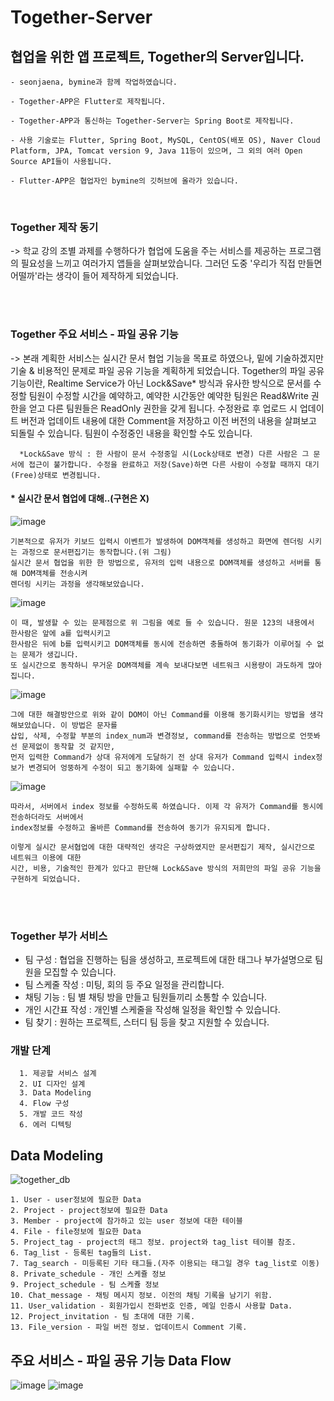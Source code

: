 # Together-Server

## 협업을 위한 앱 프로젝트, Together의 Server입니다.


```
- seonjaena, bymine과 함께 작업하였습니다.

- Together-APP은 Flutter로 제작됩니다.

- Together-APP과 통신하는 Together-Server는 Spring Boot로 제작됩니다.

- 사용 기술로는 Flutter, Spring Boot, MySQL, CentOS(배포 OS), Naver Cloud Platform, JPA, Tomcat version 9, Java 11등이 있으며, 그 외의 여러 Open Source API들이 사용됩니다.

- Flutter-APP은 협업자인 bymine의 깃허브에 올라가 있습니다.

```

</br>

### Together 제작 동기


-> 학교 강의 조별 과제를 수행하다가 협업에 도움을 주는 서비스를 제공하는 프로그램의 필요성을 느끼고 여러가지 앱들을 살펴보았습니다.
그러던 도중 '우리가 직접 만들면 어떨까'라는 생각이 들어 제작하게 되었습니다.
  

</br>
</br>

### Together 주요 서비스 - 파일 공유 기능


-> 본래 계획한 서비스는 실시간 문서 협업 기능을 목표로 하였으나, 밑에 기술하겠지만 기술 & 비용적인 문제로 파일 공유 기능을 계획하게 되었습니다.
  Together의 파일 공유 기능이란, Realtime Service가 아닌 Lock&Save* 방식과 유사한 방식으로 문서를 수정할 팀원이 수정할 시간을 예약하고, 예약한 시간동안 예약한 팀원은 Read&Write 권한을 얻고 다른 팀원들은 ReadOnly 권한을 갖게 됩니다. 수정완료 후 업로드 시 업데이트 버전과 업데이트 내용에 대한 Comment을 저장하고 이전 버전의 내용을 살펴보고 되돌릴 수 있습니다. 팀원이 수정중인 내용을 확인할 수도 있습니다.

```
  *Lock&Save 방식 : 한 사람이 문서 수정중일 시(Lock상태로 변경) 다른 사람은 그 문서에 접근이 불가합니다. 수정을 완료하고 저장(Save)하면 다른 사람이 수정할 때까지 대기(Free)상태로 변경됩니다. 
```

#### * 실시간 문서 협업에 대해..(구현은 X)

![image](https://user-images.githubusercontent.com/48385816/147059871-f671ef8c-f194-43f9-b671-92c96850efec.png)
```
기본적으로 유저가 키보드 입력시 이벤트가 발생하여 DOM객체를 생성하고 화면에 렌더링 시키는 과정으로 문서편집기는 동작합니다.(위 그림)
실시간 문서 협업을 위한 한 방법으로, 유저의 입력 내용으로 DOM객체를 생성하고 서버를 통해 DOM객체를 전송시켜 
렌더링 시키는 과정을 생각해보았습니다.
```
  ![image](https://user-images.githubusercontent.com/48385816/147061070-d8d2f210-75fe-47fa-90ff-e65d1f4de0e2.png)
```
이 때, 발생할 수 있는 문제점으로 위 그림을 예로 들 수 있습니다. 원문 123의 내용에서 한사람은 앞에 a를 입력시키고
한사람은 뒤에 b를 입력시키고 DOM객체를 동시에 전송하면 충돌하여 동기화가 이루어질 수 없는 문제가 생깁니다. 
또 실시간으로 동작하니 무거운 DOM객체를 계속 보내다보면 네트워크 시용량이 과도하게 많아집니다.
```  
  ![image](https://user-images.githubusercontent.com/48385816/147061697-df6db08e-d6a7-4b98-a0ba-e35f5f3465d3.png)
```
그에 대한 해결방안으로 위와 같이 DOM이 아닌 Command를 이용해 동기화시키는 방법을 생각해보았습니다. 이 방법은 문자를 
삽입, 삭제, 수정할 부분의 index_num과 변경정보, command를 전송하는 방법으로 언뜻봐선 문제없이 동작할 것 같지만, 
먼저 입력한 Command가 상대 유저에게 도달하기 전 상대 유저가 Command 입력시 index정보가 변경되어 엉뚱하게 수정이 되고 동기화에 실패할 수 있습니다.
```  
  ![image](https://user-images.githubusercontent.com/48385816/147063047-f37844fb-f627-4266-9926-0ade254e8932.png)
```  
따라서, 서버에서 index 정보를 수정하도록 하였습니다. 이제 각 유저가 Command를 동시에 전송하더라도 서버에서 
index정보를 수정하고 올바른 Command를 전송하여 동기가 유지되게 합니다.
  
이렇게 실시간 문서협업에 대한 대략적인 생각은 구상하였지만 문서편집기 제작, 실시간으로 네트워크 이용에 대한 
시간, 비용, 기술적인 한계가 있다고 판단해 Lock&Save 방식의 저희만의 파일 공유 기능을 구현하게 되었습니다.
```


</br>
</br>

### Together 부가 서비스
  
  
- 팀 구성 : 협업을 진행하는 팀을 생성하고, 프로젝트에 대한 태그나 부가설명으로 팀원을 모집할 수 있습니다.
- 팀 스케줄 작성 : 미팅, 회의 등 주요 일정을 관리합니다.
- 채팅 기능 : 팀 별 채팅 방을 만들고 팀원들끼리 소통할 수 있습니다.
- 개인 시간표 작성 : 개인별 스케줄을 작성해 일정을 확인할 수 있습니다.
- 팀 찾기 : 원하는 프로젝트, 스터디 팀 등을 찾고 지원할 수 있습니다.



### 개발 단계


```
  1. 제공할 서비스 설계
  2. UI 디자인 설계
  3. Data Modeling
  4. Flow 구성
  5. 개발 코드 작성
  6. 에러 디텍팅
```

## Data Modeling

![together_db](https://user-images.githubusercontent.com/48385816/146754847-fdf41440-a5b5-4d10-9e18-9a34d3a29888.png)


```
1. User - user정보에 필요한 Data
2. Project - project정보에 필요한 Data
3. Member - project에 참가하고 있는 user 정보에 대한 테이블
4. File - file정보에 필요한 Data
5. Project_tag - project의 태그 정보. project와 tag_list 테이블 참조.
6. Tag_list - 등록된 tag들의 List.
7. Tag_search - 미등록된 기타 태그들.(자주 이용되는 태그일 경우 tag_list로 이동)
8. Private_schedule - 개인 스케쥴 정보
9. Project_schedule - 팀 스케쥴 정보
10. Chat_message - 채팅 메시지 정보. 이전의 채팅 기록을 남기기 위함.
11. User_validation - 회원가입시 전화번호 인증, 메일 인증시 사용할 Data.
12. Project_invitation - 팀 초대에 대한 기록.
13. File_version - 파일 버전 정보. 업데이트시 Comment 기록.
```

## 주요 서비스 - 파일 공유 기능 Data Flow

![image](https://user-images.githubusercontent.com/48385816/147059093-a1cab1f3-f7af-48ea-a6a4-2efb495b4537.png)
![image](https://user-images.githubusercontent.com/48385816/147059190-aff00143-ce64-4680-ae4d-e6654eb5c97d.png)


